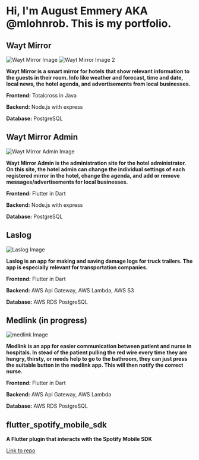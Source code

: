# Hi, I'm August Emmery AKA @mlohnrob. This is my portfolio.

## Wayt Mirror
![Wayt Mirror Image](https://github.com/mlohnrob/mlohnrob/blob/master/wayt_mirror.png?raw=true)
![Wayt Mirror Image 2](https://raw.githubusercontent.com/mlohnrob/mlohnrob/master/received_540011734791077.jpeg)

**Wayt Mirror is a smart mirror for hotels that show relevant information to the guests in their room. Info like weather and forecast, time and date, local news, the hotel agenda, and advertisements from local businesses.**

**Frontend:** Totalcross in Java

**Backend:** Node.js with express

**Database:** PostgreSQL

## Wayt Mirror Admin
![Wayt Mirror Admin Image](https://github.com/mlohnrob/mlohnrob/blob/master/wayt_mirror_admin.png?raw=true)

**Wayt Mirror Admin is the administration site for the hotel administrator. On this site, the hotel admin can change the individual settings of each registered mirror in the hotel, change the agenda, and add or remove messages/advertisements for local businesses.**

**Frontend:** Flutter in Dart

**Backend:** Node.js with express

**Database:** PostgreSQL

## Laslog
![Laslog Image](https://github.com/mlohnrob/mlohnrob/blob/master/laslog_feed.png?raw=true)

**Laslog is an app for making and saving damage logs for truck trailers. The app is especially relevant for transportation companies.**

**Frontend:** Flutter in Dart

**Backend:** AWS Api Gateway, AWS Lambda, AWS S3

**Database:** AWS RDS PostgreSQL

## Medlink (in progress)
![medlink Image](https://github.com/mlohnrob/mlohnrob/blob/master/alerts_page.png?raw=true)

**Medlink is an app for easier communication between patient and nurse in hospitals. In stead of the patient pulling the red wire every time they are hungry, thirsty, or needs help to go to the bathroom, they can just press the suitable button in the medlink app. This will then notify the correct nurse.**

**Frontend:** Flutter in Dart

**Backend:** AWS Api Gateway, AWS Lambda

**Database:** AWS RDS PostgreSQL

## flutter_spotify_mobile_sdk
**A Flutter plugin that interacts with the Spotify Mobile SDK**

[Link to repo](https://github.com/mlohnrob/flutter_spotify_mobile_sdk)

